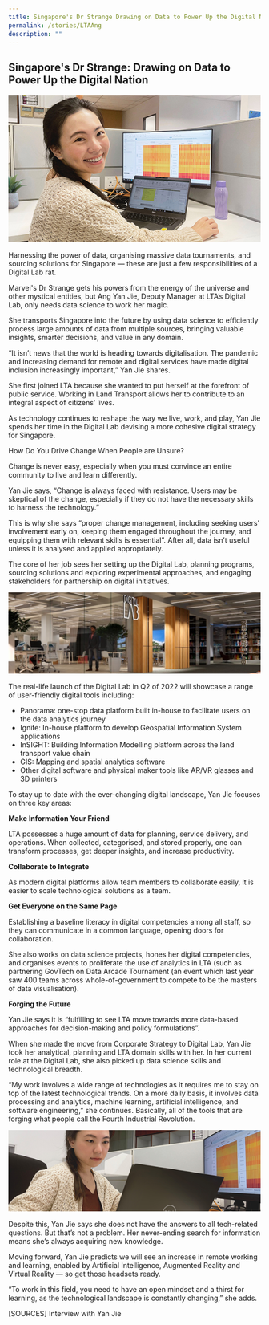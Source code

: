 ```yaml
---
title: Singapore's Dr Strange Drawing on Data to Power Up the Digital Nation
permalink: /stories/LTAAng
description: ""
---
```

## Singapore's Dr Strange: Drawing on Data to Power Up the Digital Nation 

![](/images/article-imageLTA3-article-1.png)

Harnessing the power of data, organising massive data tournaments, and sourcing solutions for Singapore — these are just a few responsibilities of a Digital Lab rat. 

Marvel's Dr Strange gets his powers from the energy of the universe and other mystical entities, but Ang Yan Jie, Deputy Manager at LTA’s Digital Lab, only needs data science to work her magic.  

She transports Singapore into the future by using data science to efficiently process large amounts of data from multiple sources, bringing valuable insights, smarter decisions, and value in any domain. 
 
“It isn’t news that the world is heading towards digitalisation. The pandemic and increasing demand for remote and digital services have made digital inclusion increasingly important,” Yan Jie shares. 
 
She first joined LTA because she wanted to put herself at the forefront of public service. Working in Land Transport allows her to contribute to an integral aspect of citizens’ lives. 
 
As technology continues to reshape the way we live, work, and play, Yan Jie spends her time in the Digital Lab devising a more cohesive digital strategy for Singapore. 
 
How Do You Drive Change When People are Unsure?

Change is never easy, especially when you must convince an entire community to live and learn differently.  
 
Yan Jie says, “Change is always faced with resistance. Users may be skeptical of the change, especially if they do not have the necessary skills to harness the technology.”

This is why she says “proper change management, including seeking users’ involvement early on, keeping them engaged throughout the journey, and equipping them with relevant skills is essential”. After all, data isn’t useful unless it is analysed and applied appropriately. 
 
The core of her job sees her setting up the Digital Lab, planning programs, sourcing solutions and exploring experimental approaches, and engaging stakeholders for partnership on digital initiatives. 

![](/images/article-imageLTA3-article-2.png)
 
The real-life launch of the Digital Lab in Q2 of 2022 will showcase a range of user-friendly digital tools including: 
* Panorama: one-stop data platform built in-house to facilitate users on the data analytics journey 
* Ignite: In-house platform to develop Geospatial Information System applications 
* InSIGHT: Building Information Modelling platform across the land transport value chain 
* GIS: Mapping and spatial analytics software
* Other digital software and physical maker tools like AR/VR glasses and 3D printers 
 
To stay up to date with the ever-changing digital landscape, Yan Jie focuses on three key areas: 

**Make Information Your Friend**

LTA possesses a huge amount of data for planning, service delivery, and operations. When collected, categorised, and stored properly, one can transform processes, get deeper insights, and increase productivity. 

**Collaborate to Integrate**

As modern digital platforms allow team members to collaborate easily, it is easier to scale technological solutions as a team.  

**Get Everyone on the Same Page**

Establishing a baseline literacy in digital competencies among all staff, so they can communicate in a common language, opening doors for collaboration. 
 
She also works on data science projects, hones her digital competencies, and organises events to proliferate the use of analytics in LTA (such as partnering GovTech on Data Arcade Tournament (an event which last year saw 400 teams across whole-of-government to compete to be the masters of data visualisation). 

**Forging the Future**

Yan Jie says it is “fulfilling to see LTA move towards more data-based approaches for decision-making and policy formulations”. 

When she made the move from Corporate Strategy to Digital Lab, Yan Jie took her analytical, planning and LTA domain skills with her. In her current role at the Digital Lab, she also picked up data science skills and technological breadth. 

“My work involves a wide range of technologies as it requires me to stay on top of the latest technological trends. On a more daily basis, it involves data processing and analytics, machine learning, artificial intelligence, and software engineering,” she continues. Basically, all of the tools that are forging what people call the Fourth Industrial Revolution.

![](/images/article-imageLTA3-article-3.png)

Despite this, Yan Jie says she does not have the answers to all tech-related questions. But that’s not a problem. Her never-ending search for information means she’s always acquiring new knowledge. 
 
Moving forward, Yan Jie predicts we will see an increase in remote working and learning, enabled by Artificial Intelligence, Augmented Reality and Virtual Reality — so get those headsets ready. 

“To work in this field, you need to have an open mindset and a thirst for learning, as the technological landscape is constantly changing,” she adds.

[SOURCES]
Interview with Yan Jie

